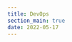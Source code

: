 ```yaml
---
title: DevOps
section_main: true
date: 2022-05-17
---
```


<script>
    location.href = "devops"
</script>